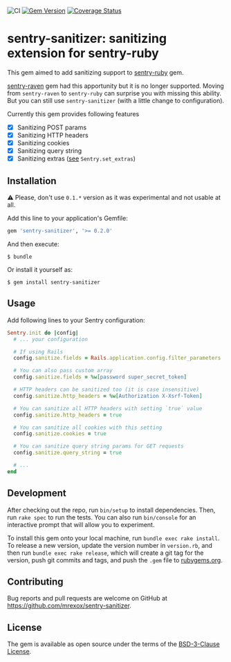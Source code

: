 ![CI](https://github.com/mrexox/sentry-sanitizer/workflows/CI/badge.svg)
[![Gem Version](https://badge.fury.io/rb/sentry-sanitizer.svg)](https://badge.fury.io/rb/sentry-sanitizer)
[![Coverage Status](https://coveralls.io/repos/github/mrexox/sentry-sanitizer/badge.svg?branch=master)](https://coveralls.io/github/mrexox/sentry-sanitizer?branch=master)

# sentry-sanitizer: sanitizing extension for sentry-ruby

This gem aimed to add sanitizing support to [sentry-ruby](https://rubygems.org/gems/sentry-ruby) gem.

[sentry-raven](https://rubygems.org/gems/sentry-raven) gem had this apportunity but it is no longer supported. Moving from `sentry-raven` to `sentry-ruby` can surprise you with missing this ability. But you can still use `sentry-sanitizer` (with a little change to configuration).

Currently this gem provides following features
- [x] Sanitizing POST params
- [x] Sanitizing HTTP headers
- [x] Sanitizing cookies
- [x] Sanitizing query string
- [x] Sanitizing extras ([see](https://docs.sentry.io/platforms/ruby/enriching-events/context/#additional-data) `Sentry.set_extras`)

## Installation

:warning: Please, don't use `0.1.*` version as it was experimental and not usable at all.

Add this line to your application's Gemfile:

```ruby
gem 'sentry-sanitizer', '>= 0.2.0'
```

And then execute:

    $ bundle

Or install it yourself as:

    $ gem install sentry-sanitizer

## Usage

Add following lines to your Sentry configuration:

```ruby
Sentry.init do |config|
  # ... your configuration

  # If using Rails
  config.sanitize.fields = Rails.application.config.filter_parameters

  # You can also pass custom array
  config.sanitize.fields = %w[password super_secret_token]

  # HTTP headers can be sanitized too (it is case insensitive)
  config.sanitize.http_headers = %w[Authorization X-Xsrf-Token]

  # You can sanitize all HTTP headers with setting `true` value
  config.sanitize.http_headers = true

  # You can sanitize all cookies with this setting
  config.sanitize.cookies = true

  # You can sanitize query string params for GET requests
  config.sanitize.query_string = true

  # ...
end
```

## Development

After checking out the repo, run `bin/setup` to install dependencies. Then, run `rake spec` to run the tests. You can also run `bin/console` for an interactive prompt that will allow you to experiment.

To install this gem onto your local machine, run `bundle exec rake install`. To release a new version, update the version number in `version.rb`, and then run `bundle exec rake release`, which will create a git tag for the version, push git commits and tags, and push the `.gem` file to [rubygems.org](https://rubygems.org).

## Contributing

Bug reports and pull requests are welcome on GitHub at https://github.com/mrexox/sentry-sanitizer.

## License

The gem is available as open source under the terms of the [BSD-3-Clause License](https://opensource.org/licenses/BSD-3-Clause).
